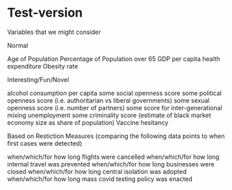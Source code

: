 # Test-version

Variables that we might consider

Normal

Age of Population
Percentage of Population over 65
GDP per capita
health expenditure
Obesity rate

Interesting/Fun/Novel

alcohol consumption per capita
some social openness score
some political openness score (i.e. authoritarian vs liberal governments)
some sexual openness score (i.e. number of partners)
some score for inter-generational mixing
unemployment
some criminality score (estimate of black market economy size as share of population)
Vaccine hesitancy


Based on Restiction Measures (comparing the following data points to when first cases were detected)

when/which/for how long flights were cancelled
when/which/for how long internal travel was prevented
when/which/for how long businesses were closed
when/which/for how long central isolation was adopted
when/which/for how long mass covid testing policy was enacted
